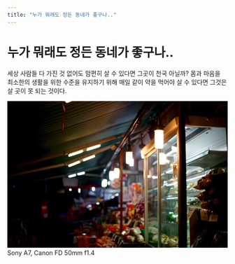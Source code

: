 ```yaml
---
title: "누가 뭐래도 정든 동네가 좋구나.."
---
```

# 누가 뭐래도 정든 동네가 좋구나..


세상 사람들 다 가진 것 없어도 맘편히 살 수 있다면 그곳이 천국 아닐까? 몸과 마음을 최소한의 생활을 위한 수준을 유지하기 위해 매일 같이 약을 먹어야 살 수 있다면 그것은 살 곳이 못 되는 것이다.



![image](/assets/images/98b679233427ff280b377fb9c7b43c6f.jpg)Sony A7, Canon FD 50mm f1.4





